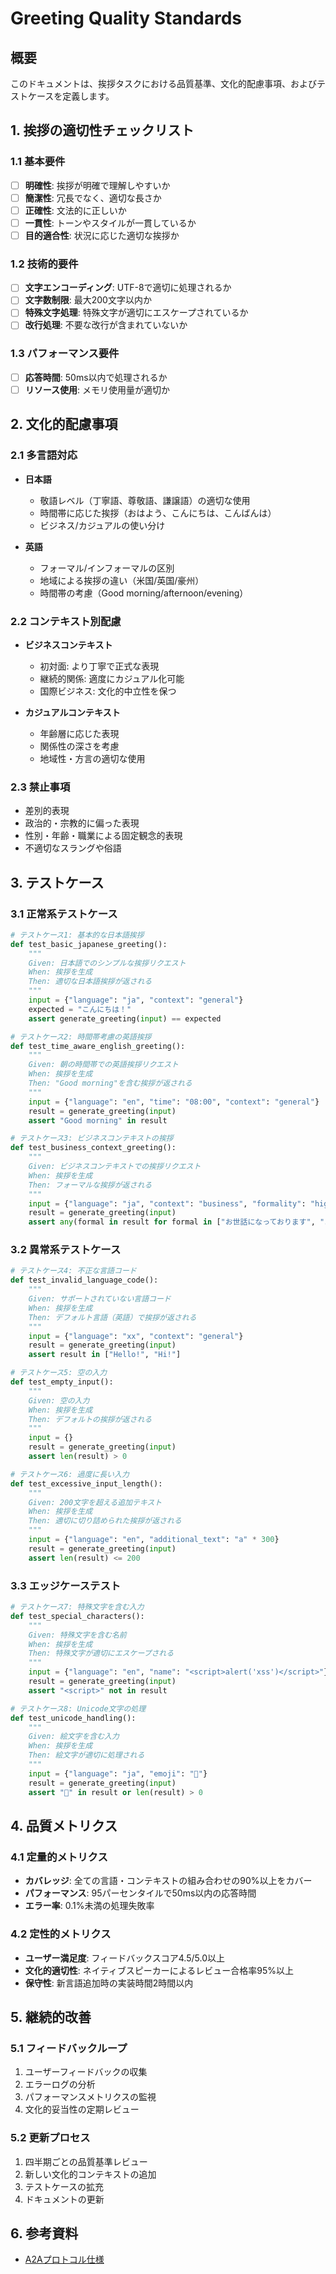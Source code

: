 # Greeting Quality Standards

## 概要
このドキュメントは、挨拶タスクにおける品質基準、文化的配慮事項、およびテストケースを定義します。

## 1. 挨拶の適切性チェックリスト

### 1.1 基本要件
- [ ] **明確性**: 挨拶が明確で理解しやすいか
- [ ] **簡潔性**: 冗長でなく、適切な長さか
- [ ] **正確性**: 文法的に正しいか
- [ ] **一貫性**: トーンやスタイルが一貫しているか
- [ ] **目的適合性**: 状況に応じた適切な挨拶か

### 1.2 技術的要件
- [ ] **文字エンコーディング**: UTF-8で適切に処理されるか
- [ ] **文字数制限**: 最大200文字以内か
- [ ] **特殊文字処理**: 特殊文字が適切にエスケープされているか
- [ ] **改行処理**: 不要な改行が含まれていないか

### 1.3 パフォーマンス要件
- [ ] **応答時間**: 50ms以内で処理されるか
- [ ] **リソース使用**: メモリ使用量が適切か

## 2. 文化的配慮事項

### 2.1 多言語対応
- **日本語**
  - 敬語レベル（丁寧語、尊敬語、謙譲語）の適切な使用
  - 時間帯に応じた挨拶（おはよう、こんにちは、こんばんは）
  - ビジネス/カジュアルの使い分け

- **英語**
  - フォーマル/インフォーマルの区別
  - 地域による挨拶の違い（米国/英国/豪州）
  - 時間帯の考慮（Good morning/afternoon/evening）

### 2.2 コンテキスト別配慮
- **ビジネスコンテキスト**
  - 初対面: より丁寧で正式な表現
  - 継続的関係: 適度にカジュアル化可能
  - 国際ビジネス: 文化的中立性を保つ

- **カジュアルコンテキスト**
  - 年齢層に応じた表現
  - 関係性の深さを考慮
  - 地域性・方言の適切な使用

### 2.3 禁止事項
- 差別的表現
- 政治的・宗教的に偏った表現
- 性別・年齢・職業による固定観念的表現
- 不適切なスラングや俗語

## 3. テストケース

### 3.1 正常系テストケース

```python
# テストケース1: 基本的な日本語挨拶
def test_basic_japanese_greeting():
    """
    Given: 日本語でのシンプルな挨拶リクエスト
    When: 挨拶を生成
    Then: 適切な日本語挨拶が返される
    """
    input = {"language": "ja", "context": "general"}
    expected = "こんにちは！"
    assert generate_greeting(input) == expected

# テストケース2: 時間帯考慮の英語挨拶
def test_time_aware_english_greeting():
    """
    Given: 朝の時間帯での英語挨拶リクエスト
    When: 挨拶を生成
    Then: "Good morning"を含む挨拶が返される
    """
    input = {"language": "en", "time": "08:00", "context": "general"}
    result = generate_greeting(input)
    assert "Good morning" in result

# テストケース3: ビジネスコンテキストの挨拶
def test_business_context_greeting():
    """
    Given: ビジネスコンテキストでの挨拶リクエスト
    When: 挨拶を生成
    Then: フォーマルな挨拶が返される
    """
    input = {"language": "ja", "context": "business", "formality": "high"}
    result = generate_greeting(input)
    assert any(formal in result for formal in ["お世話になっております", "よろしくお願いいたします"])
```

### 3.2 異常系テストケース

```python
# テストケース4: 不正な言語コード
def test_invalid_language_code():
    """
    Given: サポートされていない言語コード
    When: 挨拶を生成
    Then: デフォルト言語（英語）で挨拶が返される
    """
    input = {"language": "xx", "context": "general"}
    result = generate_greeting(input)
    assert result in ["Hello!", "Hi!"]

# テストケース5: 空の入力
def test_empty_input():
    """
    Given: 空の入力
    When: 挨拶を生成
    Then: デフォルトの挨拶が返される
    """
    input = {}
    result = generate_greeting(input)
    assert len(result) > 0

# テストケース6: 過度に長い入力
def test_excessive_input_length():
    """
    Given: 200文字を超える追加テキスト
    When: 挨拶を生成
    Then: 適切に切り詰められた挨拶が返される
    """
    input = {"language": "en", "additional_text": "a" * 300}
    result = generate_greeting(input)
    assert len(result) <= 200
```

### 3.3 エッジケーステスト

```python
# テストケース7: 特殊文字を含む入力
def test_special_characters():
    """
    Given: 特殊文字を含む名前
    When: 挨拶を生成
    Then: 特殊文字が適切にエスケープされる
    """
    input = {"language": "en", "name": "<script>alert('xss')</script>"}
    result = generate_greeting(input)
    assert "<script>" not in result

# テストケース8: Unicode文字の処理
def test_unicode_handling():
    """
    Given: 絵文字を含む入力
    When: 挨拶を生成
    Then: 絵文字が適切に処理される
    """
    input = {"language": "ja", "emoji": "👋"}
    result = generate_greeting(input)
    assert "👋" in result or len(result) > 0
```

## 4. 品質メトリクス

### 4.1 定量的メトリクス
- **カバレッジ**: 全ての言語・コンテキストの組み合わせの90%以上をカバー
- **パフォーマンス**: 95パーセンタイルで50ms以内の応答時間
- **エラー率**: 0.1%未満の処理失敗率

### 4.2 定性的メトリクス
- **ユーザー満足度**: フィードバックスコア4.5/5.0以上
- **文化的適切性**: ネイティブスピーカーによるレビュー合格率95%以上
- **保守性**: 新言語追加時の実装時間2時間以内

## 5. 継続的改善

### 5.1 フィードバックループ
1. ユーザーフィードバックの収集
2. エラーログの分析
3. パフォーマンスメトリクスの監視
4. 文化的妥当性の定期レビュー

### 5.2 更新プロセス
1. 四半期ごとの品質基準レビュー
2. 新しい文化的コンテキストの追加
3. テストケースの拡充
4. ドキュメントの更新

## 6. 参考資料
- [A2Aプロトコル仕様](../02.basic_design/a2a_architecture.md)

<!-- 
注記：多言語対応・文化的配慮に関する詳細は、本文書の第2章「文化的配慮事項」に
包括的に記載されており、追加の参考資料は不要です。
-->